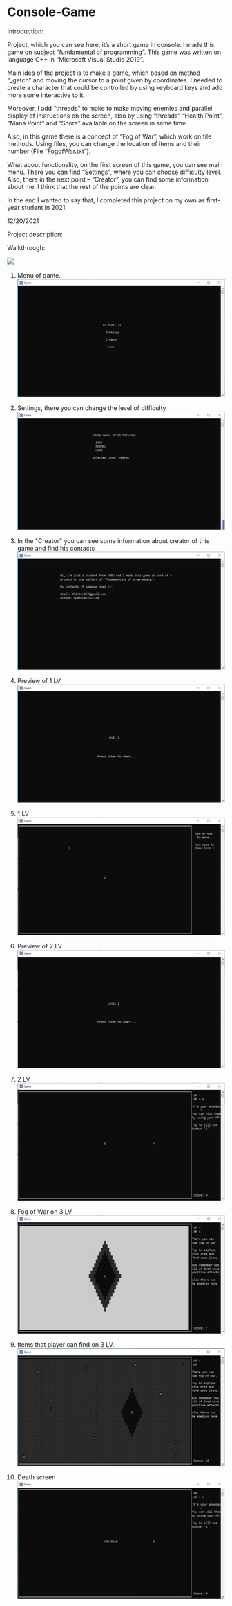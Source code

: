 # Console-Game

Introduction:

Project, which you can see here, it’s a short game in console. I made this game on subject “fundamental of programming”. This game was written on language C++ in “Microsoft Visual Studio 2019”.

Main idea of the project is to make a game, which based on method “_getch” and moving the cursor to a point given by coordinates. I needed to create a character that could be controlled by using keyboard keys and add more some interactive to it.

Moreover, I add “threads” to make to make moving enemies and parallel display of instructions on the screen, also by using “threads” “Health Point”, “Mana Point” and “Score” available on the screen in same time.

Also, in this game there is a concept of “Fog of War”, which work on file methods. Using files, you can change the location of items and their number (File “FogofWar.txt”). 

What about functionality, on the first screen of this game, you can see main menu. There you can find “Settings”, where you can choose difficulty level. Also, there in the next point – “Creator”, you can find some information about me. I think that the rest of the points are clear.

In the end I wanted to say that, I completed this project on my own as first-year student in 2021.

12/20/2021

Project description:

Walkthrough:

![](Video/Walkthrough.gif)

1. Menu of game.
![](Screens/Menu.png)

2. Settings, there you can change the level of difficulty
![](Screens/settings.png) 

3. In the "Creator" you can see some information about creator of this game and find his contacts
![](Screens/About.png)

4. Preview of 1 LV
![](Screens/1LVst.png)

5. 1 LV
![](Screens/1LV.png)

6. Preview of 2 LV
![](Screens/2LVst.png)

7. 2 LV
![](Screens/2LV.png)

8. Fog of War on 3 LV
![](Screens/fog2.png)

9. Items that player can find on 3 LV.
![](Screens/fog3.png)

10. Death screen
![](Screens/Death.png)
